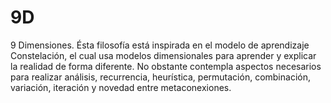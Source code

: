 # 9D
9 Dimensiones. Ésta filosofía está inspirada en el modelo de aprendizaje Constelación, el cual usa modelos dimensionales para aprender y explicar la realidad de forma diferente. No obstante contempla aspectos necesarios para realizar análisis, recurrencia, heurística, permutación, combinación, variación, iteración y novedad entre metaconexiones.
